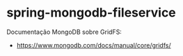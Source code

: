 # spring-mongodb-fileservice


Documentação MongoDB sobre GridFS:

  - https://www.mongodb.com/docs/manual/core/gridfs/
